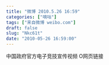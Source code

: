 ```yaml
---
title: "微博 2010.5.26 16:59"
categories: ["嘀咕"]
tags: ["来自微博 weibo.com"]
draft: false
slug: "Nkc61t"
date: "2010-05-26 16:59:00"
---
```


<p>中国政府官方电子竞技宣传视频  O网页链接 ​​​​</p>
